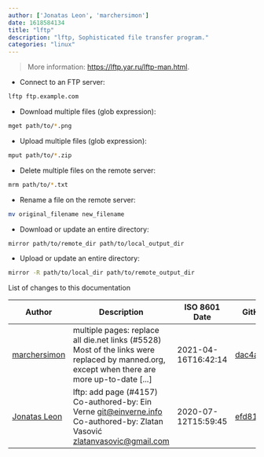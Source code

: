 ```yaml
---
author: ['Jonatas Leon', 'marchersimon']
date: 1618584134
title: "lftp"
description: "lftp, Sophisticated file transfer program."
categories: "linux"
---
```

> More information: <https://lftp.yar.ru/lftp-man.html>.

- Connect to an FTP server:

```bash
lftp ftp.example.com
```

- Download multiple files (glob expression):

```bash
mget path/to/*.png
```

- Upload multiple files (glob expression):

```bash
mput path/to/*.zip
```

- Delete multiple files on the remote server:

```bash
mrm path/to/*.txt
```

- Rename a file on the remote server:

```bash
mv original_filename new_filename
```

- Download or update an entire directory:

```bash
mirror path/to/remote_dir path/to/local_output_dir
```

- Upload or update an entire directory:

```bash
mirror -R path/to/local_dir path/to/remote_output_dir
```
List of changes to this documentation


Author | Description | ISO 8601 Date | GitHub link
------|-----|-----|-----
[marchersimon](mailto:50295997+marchersimon@users.noreply.github.com) | multiple pages: replace all die.net links (#5528) Most of the links were replaced by manned.org, except when there are more up-to-date [...] | 2021-04-16T16:42:14 | [dac4a710772f](https://github.com/tldr-pages/tldr/commit/dac4a710772f9adef5b9883172fb30ed2416c0eb)
[Jonatas Leon](mailto:jonatas.leon@gmail.com) | lftp: add page (#4157) Co-authored-by: Ein Verne <git@einverne.info> Co-authored-by: Zlatan Vasović <zlatanvasovic@gmail.com> | 2020-07-12T15:59:45 | [efd81478f177](https://github.com/tldr-pages/tldr/commit/efd81478f1773143fc3fa8e575b681ccf393978e)

